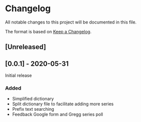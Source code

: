 # Changelog

All notable changes to this project will be documented in this file.

The format is based on [Keep a Changelog](https://keepachangelog.com/en/1.0.0/).


## [Unreleased]


## [0.0.1] - 2020-05-31

Initial release

### Added
- Simplified dictionary
- Split dictionary file to facilitate adding more series
- Prefix text searching
- Feedback Google form and Gregg series poll
